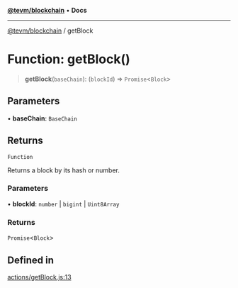 [**@tevm/blockchain**](../README.md) • **Docs**

***

[@tevm/blockchain](../globals.md) / getBlock

# Function: getBlock()

> **getBlock**(`baseChain`): (`blockId`) => `Promise`\<`Block`\>

## Parameters

• **baseChain**: `BaseChain`

## Returns

`Function`

Returns a block by its hash or number.

### Parameters

• **blockId**: `number` \| `bigint` \| `Uint8Array`

### Returns

`Promise`\<`Block`\>

## Defined in

[actions/getBlock.js:13](https://github.com/qbzzt/tevm-monorepo/blob/main/packages/blockchain/src/actions/getBlock.js#L13)
